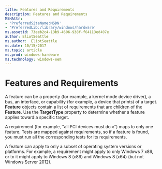 ```yaml
---
title: Features and Requirements
description: Features and Requirements
MSHAttr:
- 'PreferredSiteName:MSDN'
- 'PreferredLib:/library/windows/hardware'
ms.assetid: 73eeb2c4-13b9-4606-938f-f64113ed407e
author: EliotSeattle
ms.author:  EliotSeattle
ms.date: 10/15/2017
ms.topic: article
ms.prod: windows-hardware
ms.technology: windows-oem
---
```


# Features and Requirements


A feature can be a property (for example, a kernel mode device driver), a bus, an interface, or capability (for example, a device that prints) of a target. **Feature** objects contain a list of requirements that are children of the **Feature**. Use the **TargetType** property to determine whether a feature applies toward a specific target.

A requirement (for example, "all PCI devices must do *x*") maps to only one feature. Tests are mapped against requirements, so if a feature is found, you must run all the corresponding tests for its requirements.

A feature can apply to only a subset of operating system versions or platforms. For example, a requirement might apply to only Windows 7 x86, or to it might apply to Windows 8 (x86) and Windows 8 (x64) (but not Windows Server 2012).

 

 






